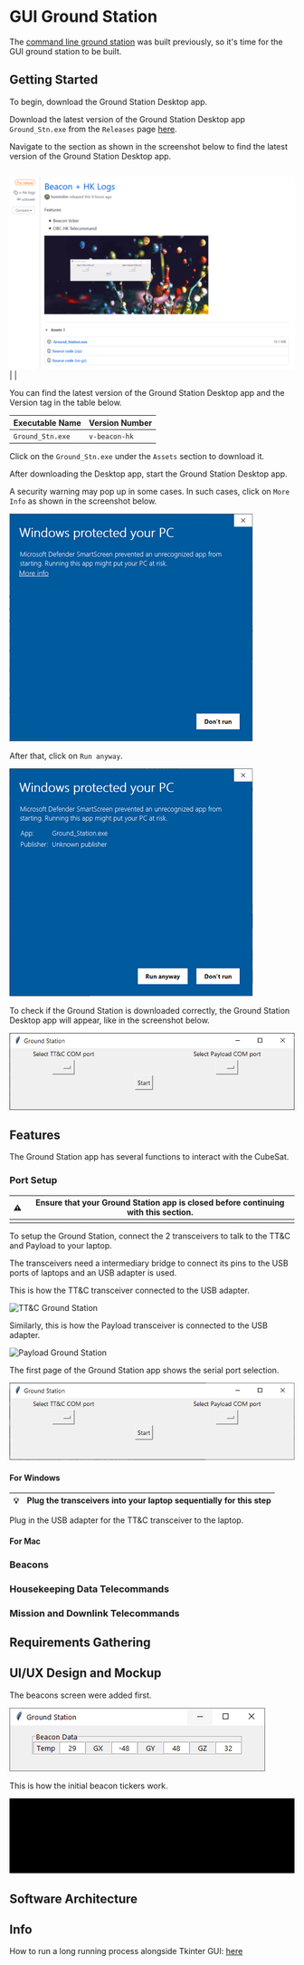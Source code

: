 # GUI Ground Station

The [command line ground station](https://github.com/huiminlim/ground_stn) was built previously, so it's time for the GUI ground station to be built.

## Getting Started

To begin, download the Ground Station Desktop app.

Download the latest version of the Ground Station Desktop app `Ground_Stn.exe` from the `Releases` page [here](https://github.com/huiminlim/ground_stn-gui/releases).

Navigate to the section as shown in the screenshot below to find the latest version of the Ground Station Desktop app.

| |
|-|
![Ground Station exe releases](images/ground_stn_exe_releases.png)
| |

You can find the latest version of the Ground Station Desktop app and the Version tag in the table below.

| Executable Name  | Version Number |
|------------------|----------------|
| `Ground_Stn.exe` | `v-beacon-hk`  |

Click on the `Ground_Stn.exe` under the `Assets` section to download it.

After downloading the Desktop app, start the Ground Station Desktop app.

A security warning may pop up in some cases. In such cases, click on `More Info` as shown in the screenshot below.

![Security Warning 1](images/security_warning1.png)

After that, click on `Run anyway`.

![Security Warning 2](images/security_warning2.png)

To check if the Ground Station is downloaded correctly, the Ground Station Desktop app will appear, like in the screenshot below.

![Desktop App](images/app_start.png)

## Features

The Ground Station app has several functions to interact with the CubeSat.

### Port Setup

| ⚠️ | **Ensure that your Ground Station app is closed before continuing with this section.** |
| --- | -------------------------------------------------------------------------------------- |
|     |                                                                                        |

To setup the Ground Station, connect the 2 transceivers to talk to the TT&C and Payload to your laptop.

The transceivers need a intermediary bridge to connect its pins to the USB ports of laptops and an USB adapter is used.

This is how the TT&C transceiver connected to the USB adapter.

![TT&C Ground Station](images/ttnc_ground_station.jpg)

Similarly, this is how the Payload transceiver is connected to the USB adapter.

![Payload Ground Station](images/payload_ground_station.jpg)

The first page of the Ground Station app shows the serial port selection.

![Ground Station Ports Selection](images/ground_station_page1.PNG)

#### For Windows

| 💡 | **Plug the transceivers into your laptop sequentially for this step** |
| --- | -------------------------------------------------------------------- |

Plug in the USB adapter for the TT&C transceiver to the laptop.

#### For Mac

### Beacons

### Housekeeping Data Telecommands

### Mission and Downlink Telecommands

## Requirements Gathering

## UI/UX Design and Mockup

The beacons screen were added first.

![Beacons](images/beacons.png)

This is how the initial beacon tickers work.

![Beacon GUI](images/beacon.gif)

## Software Architecture

## Info

How to run a long running process alongside Tkinter GUI: [here](https://zetcode.com/articles/tkinterlongruntask/)
